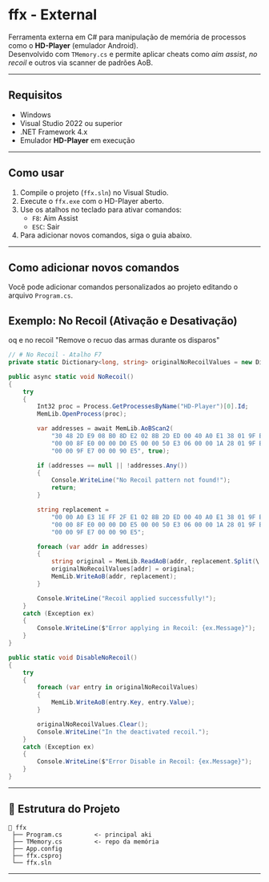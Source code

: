 # ffx - External

Ferramenta externa em C# para manipulação de memória de processos como o **HD-Player** (emulador Android).  
Desenvolvido com `TMemory.cs` e permite aplicar cheats como *aim assist*, *no recoil* e outros via scanner de padrões AoB.

---

## Requisitos

- Windows
- Visual Studio 2022 ou superior
- .NET Framework 4.x
- Emulador **HD-Player** em execução

---

## Como usar

1. Compile o projeto (`ffx.sln`) no Visual Studio.
2. Execute o `ffx.exe` com o HD-Player aberto.
3. Use os atalhos no teclado para ativar comandos:
   - `F8`: Aim Assist
   - `ESC`: Sair
4. Para adicionar novos comandos, siga o guia abaixo.

---

## Como adicionar novos comandos

Você pode adicionar comandos personalizados ao projeto editando o arquivo `Program.cs`.

##  Exemplo: No Recoil (Ativação e Desativação)
oq e no recoil "Remove o recuo das armas durante os disparos"

```csharp
// # No Recoil - Atalho F7
private static Dictionary<long, string> originalNoRecoilValues = new Dictionary<long, string>();

public async static void NoRecoil()
{
    try
    {
        Int32 proc = Process.GetProcessesByName("HD-Player")[0].Id;
        MemLib.OpenProcess(proc);

        var addresses = await MemLib.AoBScan2(
            "30 48 2D E9 08 B0 8D E2 02 8B 2D ED 00 40 A0 E1 38 01 9F E5 " +
            "00 00 8F E0 00 00 D0 E5 00 00 50 E3 06 00 00 1A 28 01 9F E5 " +
            "00 00 9F E7 00 00 90 E5", true);

        if (addresses == null || !addresses.Any())
        {
            Console.WriteLine("No Recoil pattern not found!");
            return;
        }

        string replacement =
            "00 00 A0 E3 1E FF 2F E1 02 8B 2D ED 00 40 A0 E1 38 01 9F E5 " +
            "00 00 8F E0 00 00 D0 E5 00 00 50 E3 06 00 00 1A 28 01 9F E5 " +
            "00 00 9F E7 00 00 90 E5";

        foreach (var addr in addresses)
        {
            string original = MemLib.ReadAoB(addr, replacement.Split(\' \').Length);
            originalNoRecoilValues[addr] = original;
            MemLib.WriteAoB(addr, replacement);
        }

        Console.WriteLine("Recoil applied successfully!");
    }
    catch (Exception ex)
    {
        Console.WriteLine($"Error applying in Recoil: {ex.Message}");
    }
}

public static void DisableNoRecoil()
{
    try
    {
        foreach (var entry in originalNoRecoilValues)
        {
            MemLib.WriteAoB(entry.Key, entry.Value);
        }

        originalNoRecoilValues.Clear();
        Console.WriteLine("In the deactivated recoil.");
    }
    catch (Exception ex)
    {
        Console.WriteLine($"Error Disable in Recoil: {ex.Message}");
    }
}
```
---

## 📂 Estrutura do Projeto

```
📁 ffx
 ├── Program.cs         <- principal aki
 ├── TMemory.cs         <- repo da memória
 ├── App.config
 ├── ffx.csproj
 └── ffx.sln
```

---

